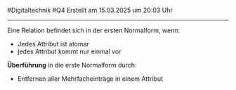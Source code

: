 #Digitaltechnik #Q4 Erstellt am 15.03.2025 um 20:03 Uhr

---

Eine Relation befindet sich in der ersten Normalform, wenn:
- Jedes Attribut ist atomar
- jedes Attribut kommt nur einmal vor

**Überführung** in die erste Normalform durch:
- Entfernen aller Mehrfacheinträge in einem Attribut
